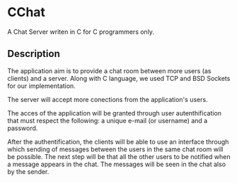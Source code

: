 # CChat
A Chat Server writen in C for C programmers only.

## Description

The application aim is to provide a chat room between more users (as clients) and a server. Along with C language, we used TCP and BSD Sockets for our implementation.

The server will accept more conections from the application's users.

The acces of the application will be granted through user autenthification that must respect the following: a unique e-mail (or username) and a password.

After the authentification, the clients will be able to use an interface through which sending of messages between the users in the same chat room will be possible.
The next step will be that all the other users to be notified when a message appears in the chat. The messages will be seen in the chat also by the sender.     
